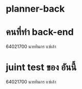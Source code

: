 # planner-back
# คนที่ทำ back-end
64021700 นายทินกร เเซ่เล้า
# juint test ของ อันนี้
64021700 นายทินกร เเซ่เล้า